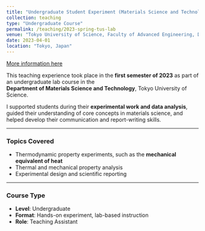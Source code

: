 ```yaml
---
title: "Undergraduate Student Experiment (Materials Science and Technology)"
collection: teaching
type: "Undergraduate Course"
permalink: /teaching/2023-spring-tus-lab
venue: "Tokyo University of Science, Faculty of Advanced Engineering, Department of Materials Science and Technology"
date: 2023-04-01
location: "Tokyo, Japan"
---
```


[More information here](https://www.tus.ac.jp/en/fac/senshin/mat.html)

This teaching experience took place in the **first semester of 2023** as part of an undergraduate lab course in the  
**Department of Materials Science and Technology**, Tokyo University of Science.

I supported students during their **experimental work and data analysis**, guided their understanding of core concepts in materials science, and helped develop their communication and report-writing skills.

---

### Topics Covered
- Thermodynamic property experiments, such as the **mechanical equivalent of heat**
- Thermal and mechanical property analysis
- Experimental design and scientific reporting

---

### Course Type
- **Level**: Undergraduate
- **Format**: Hands-on experiment, lab-based instruction
- **Role**: Teaching Assistant
